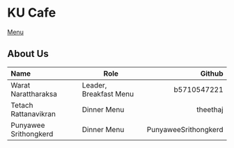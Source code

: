 # KU Cafe
 [Menu](menu.md)

## About Us

| Name  | Role | Github  |
|:------|------|--------:|
|Warat Narattharaksa|Leader, Breakfast Menu| b5710547221 |
|Tetach Rattanavikran|Dinner Menu|theethaj|
|Punyawee Srithongkerd|Dinner Menu|PunyaweeSrithongkerd|

